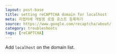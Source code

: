 ```yaml
---
layout: post-base
title: setting reCAPTCHA domain for localhost
meta: 리캡차에 개발용 로컬 호스트 등록하기
source: https://www.google.com/recaptcha/about/
category: troubleshoots
tags: [reCAPTCHA]
---
```


Add `localhost` on the domain list.
